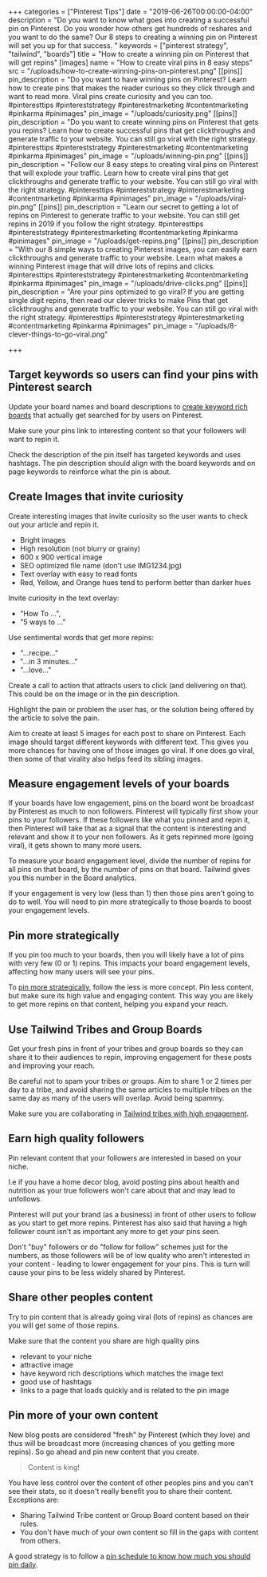 +++
categories = ["Pinterest Tips"]
date = "2019-06-26T00:00:00-04:00"
description = "Do you want to know what goes into creating a successful pin on Pinterest. Do you wonder how others get hundreds of reshares and you want to do the same? Our 8 steps to creating a winning pin on Pinterest will set you up for that success. "
keywords = ["pinterest strategy", "tailwind", "boards"]
title = "How to create a winning pin on Pinterest that will get repins"
[images]
name = "How to create viral pins in 8 easy steps"
src = "/uploads/how-to-create-winning-pins-on-pinterest.png"
[[pins]]
pin_description = "Do you want to have winning pins on Pinterest? Learn how to create pins that makes the reader curious so they click through and want to read more. Viral pins create curiosity and you can too.  #pinteresttips #pintereststrategy #pinterestmarketing #contentmarketing #pinkarma #pinimages"
pin_image = "/uploads/curiosity.png"
[[pins]]
pin_description = "Do you want to create winning pins on Pinterest that gets you repins? Learn how to create successful pins that get clickthroughs and generate traffic to your website. You can still go viral with the right strategy.  #pinteresttips #pintereststrategy #pinterestmarketing #contentmarketing #pinkarma #pinimages"
pin_image = "/uploads/winning-pin.png"
[[pins]]
pin_description = "Follow our 8 easy steps to creating viral pins on Pinterest that will explode your traffic. Learn how to create viral pins that get clickthroughs and generate traffic to your website. You can still go viral with the right strategy.  #pinteresttips #pintereststrategy #pinterestmarketing #contentmarketing #pinkarma #pinimages"
pin_image = "/uploads/viral-pin.png"
[[pins]]
pin_description = "Learn our secret to getting a lot of repins on Pinterest to generate traffic to your website. You can still get repins in 2019 if you follow the right strategy.  #pinteresttips #pintereststrategy #pinterestmarketing #contentmarketing #pinkarma #pinimages"
pin_image = "/uploads/get-repins.png"
[[pins]]
pin_description = "With our 8 simple ways to creating Pinterest images, you can easily earn clickthroughs and generate traffic to your website. Learn what makes a winning Pinterest image that will drive lots of repins and clicks.  #pinteresttips #pintereststrategy #pinterestmarketing #contentmarketing #pinkarma #pinimages"
pin_image = "/uploads/drive-clicks.png"
[[pins]]
pin_description = "Are your pins optimized to go viral?  If you are getting single digit repins, then read our clever tricks to make Pins that get clickthroughs and generate traffic to your website. You can still go viral with the right strategy.  #pinteresttips #pintereststrategy #pinterestmarketing #contentmarketing #pinkarma #pinimages"
pin_image = "/uploads/8-clever-things-to-go-viral.png"

+++
## Target keywords so users can find your pins with Pinterest search

Update your board names and board descriptions to [create keyword rich boards](/blog/how-to-create-keyword-rich-pinterest-board-names-to-get-more-repins/ "Create keyword rich board names and board descriptions") that actually get searched for by users on Pinterest. 

Make sure your pins link to interesting content so that your followers will want to repin it.

Check the description of the pin itself has targeted keywords and uses hashtags. The pin description should align with the board keywords and on page keywords to reinforce what the pin is about.

## Create Images that invite curiosity

Create interesting images that invite curiosity so the user wants to check out your article and repin it.

* Bright images
* High resolution (not blurry or grainy)
* 600 x 900 vertical image
* SEO optimized file name (don't use IMG1234.jpg)
* Text overlay with easy to read fonts
* Red, Yellow, and Orange hues tend to perform better than darker hues

Invite curiosity in the text overlay:

* "How To ...", 
* "5 ways to ..."

Use sentimental words that get more repins:

* "...recipe..."
* "...in 3 minutes..."
* "...love..."

Create a call to action that attracts users to click (and delivering on that). This could be on the image or in the pin description.

Highlight the pain or problem the user has, or the solution being offered by the article to solve the pain.

Aim to create at least 5 images for each post to share on Pinterest.  Each image should target different keywords with different text.  This gives you more chances for having one of those images go viral.  If one does go viral, then some of that virality also helps feed its sibling images.

## Measure engagement levels of your boards

If your boards have low engagement, pins on the board wont be broadcast by Pinterest as much to non followers.  Pinterest will typically first show your pins to your followers.  If these followers like what you pinned and repin it, then Pinterest will take that as a signal that the content is interesting and relevant and show it to your non followers.  As it gets repinned more (going viral), it gets shown to many more users.

To measure your board engagement level, divide the number of repins for all pins on that board, by the number of pins on that board.  Tailwind gives you this number in the Board analytics.

If your engagement is very low (less than 1) then those pins aren't going to do to well.  You will need to pin more strategically to those boards to boost your engagement levels.

## Pin more strategically

If you pin too much to your boards, then you will likely have a lot of pins with very few (0 or 1) repins.  This impacts your board engagement levels, affecting how many users will see your pins.

To [pin more strategically](/blog/how-many-pins-should-you-pin-per-day/ "Pin more strategically"), follow the less is more concept.  Pin less content, but make sure its high value and engaging content.  This way you are likely to get more repins on that content, helping you expand your reach.

## Use Tailwind Tribes and Group Boards

Get your fresh pins in front of your tribes and group boards so they can share it to their audiences to repin, improving engagement for these posts and improving your reach.

Be careful not to spam your tribes or groups.  Aim to share 1 or 2 times per day to a tribe, and avoid sharing the same articles to multiple tribes on the same day as many of the users will overlap. Avoid being spammy.

Make sure you are collaborating in [Tailwind tribes with high engagement](/blog/how-to-evaluate-tailwind-tribes-to-join/ "How to evaluate a Tailwind Tribe").

## Earn high quality followers

Pin relevant content that your followers are interested in based on your niche.

I.e if you have a home decor blog, avoid posting pins about health and nutrition as your true followers won't care about that and may lead to unfollows.

Pinterest will put your brand (as a business) in front of other users to follow as you start to get more repins.  Pinterest has also said that having a high follower count isn't as important any more to get your pins seen.

Don't "buy" followers or do "follow for follow" schemes just for the numbers, as those followers will be of low quality who aren't interested in your content - leading to lower engagement for your pins.  This is turn will cause your pins to be less widely shared by Pinterest.

##  Share other peoples content

Try to pin content that is already going viral (lots of repins) as chances are you will get some of those repins.

Make sure that the content you share are high quality pins 

* relevant to your niche
* attractive image
* have keyword rich descriptions which matches the image text
* good use of hashtags
* links to a page that loads quickly and is related to the pin image

## Pin more of your own content

New blog posts are considered "fresh" by Pinterest (which they love) and thus will be broadcast more (increasing chances of you getting more repins).  So go ahead and pin new content that you create. 

> Content is king!

You have less control over the content of other peoples pins and you can't see their stats, so it doesn't really benefit you to share their content.  Exceptions are:

* Sharing Tailwind Tribe content or Group Board content based on their rules.
* You don't have much of your own content so fill in the gaps with content from others.

A good strategy is to follow a [pin schedule to know how much you should pin daily](/blog/how-many-pins-should-you-pin-per-day/ "How many pins should I pin each day").